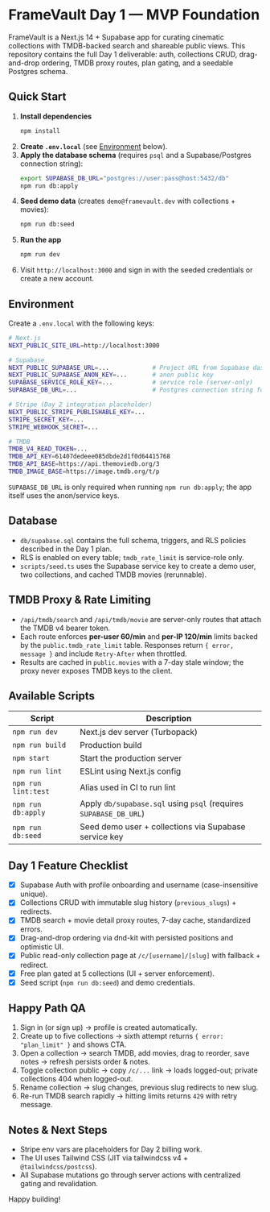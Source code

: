 # FrameVault Day 1 — MVP Foundation

FrameVault is a Next.js 14 + Supabase app for curating cinematic collections with TMDB-backed search and shareable public views. This repository contains the full Day 1 deliverable: auth, collections CRUD, drag-and-drop ordering, TMDB proxy routes, plan gating, and a seedable Postgres schema.

## Quick Start

1. **Install dependencies**
   ```bash
   npm install
   ```
2. **Create `.env.local`** (see [Environment](#environment) below).
3. **Apply the database schema** (requires `psql` and a Supabase/Postgres connection string):
   ```bash
   export SUPABASE_DB_URL="postgres://user:pass@host:5432/db"
   npm run db:apply
   ```
4. **Seed demo data** (creates `demo@framevault.dev` with collections + movies):
   ```bash
   npm run db:seed
   ```
5. **Run the app**
   ```bash
   npm run dev
   ```
6. Visit `http://localhost:3000` and sign in with the seeded credentials or create a new account.

## Environment

Create a `.env.local` with the following keys:

```bash
# Next.js
NEXT_PUBLIC_SITE_URL=http://localhost:3000

# Supabase
NEXT_PUBLIC_SUPABASE_URL=...            # Project URL from Supabase dashboard
NEXT_PUBLIC_SUPABASE_ANON_KEY=...       # anon public key
SUPABASE_SERVICE_ROLE_KEY=...           # service role (server-only)
SUPABASE_DB_URL=...                     # Postgres connection string for migrations

# Stripe (Day 2 integration placeholder)
NEXT_PUBLIC_STRIPE_PUBLISHABLE_KEY=...
STRIPE_SECRET_KEY=...
STRIPE_WEBHOOK_SECRET=...

# TMDB
TMDB_V4_READ_TOKEN=...
TMDB_API_KEY=61407dedeee085dbde2d1f0d64415768
TMDB_API_BASE=https://api.themoviedb.org/3
TMDB_IMAGE_BASE=https://image.tmdb.org/t/p
```

`SUPABASE_DB_URL` is only required when running `npm run db:apply`; the app itself uses the anon/service keys.

## Database

- `db/supabase.sql` contains the full schema, triggers, and RLS policies described in the Day 1 plan.
- RLS is enabled on every table; `tmdb_rate_limit` is service-role only.
- `scripts/seed.ts` uses the Supabase service key to create a demo user, two collections, and cached TMDB movies (rerunnable).

## TMDB Proxy & Rate Limiting

- `/api/tmdb/search` and `/api/tmdb/movie` are server-only routes that attach the TMDB v4 bearer token.
- Each route enforces **per-user 60/min** and **per-IP 120/min** limits backed by the `public.tmdb_rate_limit` table. Responses return `{ error, message }` and include `Retry-After` when throttled.
- Results are cached in `public.movies` with a 7-day stale window; the proxy never exposes TMDB keys to the client.

## Available Scripts

| Script          | Description |
|-----------------|-------------|
| `npm run dev`   | Next.js dev server (Turbopack) |
| `npm run build` | Production build |
| `npm start`     | Start the production server |
| `npm run lint`  | ESLint using Next.js config |
| `npm run lint:test` | Alias used in CI to run lint |
| `npm run db:apply`  | Apply `db/supabase.sql` using `psql` (requires `SUPABASE_DB_URL`) |
| `npm run db:seed`   | Seed demo user + collections via Supabase service key |

## Day 1 Feature Checklist

- [x] Supabase Auth with profile onboarding and username (case-insensitive unique).
- [x] Collections CRUD with immutable slug history (`previous_slugs`) + redirects.
- [x] TMDB search + movie detail proxy routes, 7-day cache, standardized errors.
- [x] Drag-and-drop ordering via dnd-kit with persisted positions and optimistic UI.
- [x] Public read-only collection page at `/c/[username]/[slug]` with fallback + redirect.
- [x] Free plan gated at 5 collections (UI + server enforcement).
- [x] Seed script (`npm run db:seed`) and demo credentials.

## Happy Path QA

1. Sign in (or sign up) → profile is created automatically.
2. Create up to five collections → sixth attempt returns `{ error: "plan_limit" }` and shows CTA.
3. Open a collection → search TMDB, add movies, drag to reorder, save notes → refresh persists order & notes.
4. Toggle collection public → copy `/c/...` link → loads logged-out; private collections 404 when logged-out.
5. Rename collection → slug changes, previous slug redirects to new slug.
6. Re-run TMDB search rapidly → hitting limits returns `429` with retry message.

## Notes & Next Steps

- Stripe env vars are placeholders for Day 2 billing work.
- The UI uses Tailwind CSS (JIT via tailwindcss v4 + `@tailwindcss/postcss`).
- All Supabase mutations go through server actions with centralized gating and revalidation.

Happy building!
